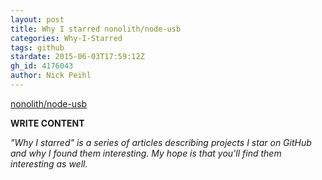 ```yaml
---
layout: post
title: Why I starred nonolith/node-usb
categories: Why-I-Starred
tags: github
stardate: 2015-06-03T17:59:12Z
gh_id: 4176043
author: Nick Peihl
---
```


[nonolith/node-usb](https://github.com/nonolith/node-usb)

**WRITE CONTENT**

*"Why I starred" is a series of articles describing projects I star on GitHub and why I found them interesting. My hope is that you'll find them interesting as well.*

